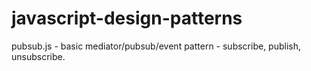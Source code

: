# javascript-design-patterns

pubsub.js - basic mediator/pubsub/event pattern - subscribe, publish, unsubscribe.

